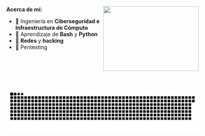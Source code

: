 <p><img align="right" height="170" width="250" src="https://tenor.com/view/giga-gigacat-cat-mewing-mogging-gif-12429734670640119345.gif" /></p>

**Acerca de mí:**  

- 🔭 Ingeniería en **Ciberseguridad e Infraestructura de Cómputo**
- 🌱 Aprendizaje de **Bash** y **Python**
- 🦗 **Redes** y **hacking**
- 🧪 Pentesting

<br/>

#
<br/>

![𝙶𝚒𝚝𝚑𝚞𝚋 𝙲𝚘𝚗𝚝𝚛𝚒𝚋𝚞𝚝𝚒𝚘𝚗 𝙶𝚛𝚊𝚙𝚑](https://github.com/GovindSingh9447/GovindSingh9447/blob/main/github-contribution-grid-snake.svg)

<br/>
